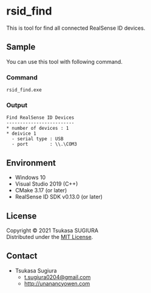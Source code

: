 rsid_find
=========

This is tool for find all connected RealSense ID devices.  

Sample
------
You can use this tool with following command.  
### Command
```
rsid_find.exe
```
### Output
```
Find RealSense ID Devices
-------------------------
* number of devices : 1
* deivice 1
  - serial type : USB
  - port        : \\.\COM3
```

Environment
-----------
* Windows 10
* Visual Studio 2019 (C++)
* CMake 3.17 (or later)
* RealSense ID SDK v0.13.0 (or later)

License
-------
Copyright &copy; 2021 Tsukasa SUGIURA  
Distributed under the [MIT License](http://www.opensource.org/licenses/mit-license.php "MIT License | Open Source Initiative").

Contact
-------
* Tsukasa Sugiura  
    * <t.sugiura0204@gmail.com>  
    * <http://unanancyowen.com>  